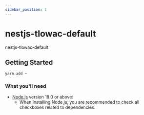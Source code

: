 ```yaml
---
sidebar_position: 1
---
```


# nestjs-tlowac-default

nestjs-tlowac-default

## Getting Started

```bash
yarn add ~ 
```

### What you'll need

- [Node.js](https://nodejs.org/en/download/) version 18.0 or above:
  - When installing Node.js, you are recommended to check all checkboxes related to dependencies.
